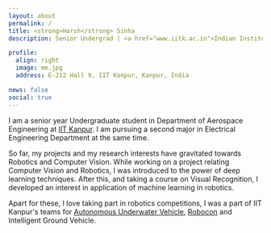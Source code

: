 ```yaml
---
layout: about
permalink: /
title: <strong>Harsh</strong> Sinha
description: Senior Undergrad | <a href="www.iitk.ac.in">Indian Institute of Technology, Kanpur</a> | <a href="www.iitk.ac.in/ae">Aerospace Engineering</a> | <a href="www.iitk.ac.in/ee">Electrical Engineering</a>

profile:
  align: right
  image: me.jpg
  address: E-212 Hall 9, IIT Kanpur, Kanpur, India

news: false
social: true
---
```


I am a senior year Undergraduate student in Department of Aerospace Engineering at [IIT Kanpur](www.iitk.ac.in).
I am pursuing a second major in Electrical Engineering Department at the same time.

So far, my projects and my research interests have gravitated towards Robotics and Computer Vision.
While working on a project relating Computer Vision and Robotics, I was introduced to the power of deep learning techniques.
After this, and taking a course on Visual Recognition, I developed an interest in application of machine learning in robotics.

Apart for these, I love taking part in robotics competitions, I was a part of IIT Kanpur's teams for [Autonomous Underwater Vehicle](auviitk.com), [Robocon](http://students.iitk.ac.in/robocon/) and Intelligent Ground Vehicle.
